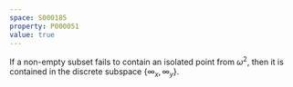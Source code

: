 ```yaml
---
space: S000185
property: P000051
value: true
---
```


If a non-empty subset fails to contain an isolated point from $\omega^2$,
then it is contained in the discrete subspace $\{\infty_x,\infty_y\}$.
